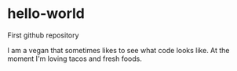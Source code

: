 # hello-world
First github repository

I am a vegan that sometimes likes to see what code looks like.
At the moment I'm loving tacos and fresh foods.
